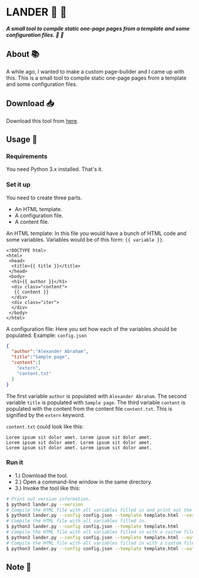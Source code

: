 # LANDER :crescent_moon: :rocket:

***A small tool to compile static one-page pages from a template and some configuration files. :crescent_moon: :rocket:***

## About :books:

A while ago, I wanted to make a custom page-builder and I came up with this. This is a small tool to compile static one-page pages from a template and some configuration files.

## Download :inbox_tray:

Download this tool from [here]().

## Usage :hammer:

### Requirements

You need Python 3.x installed. That's it.

### Set it up

You need to create three parts.

- An HTML template.
- A configuration file.
- A content file.

An HTML template: In this file you would have a bunch of HTML code and some variables.
Variables would be of this form: `{{ variable }}`.

```text
<!DOCTYPE html>
<html>
 <head>
  <title>{{ title }}</title>
 </head>
 <body>
  <h1>{{ author }}</h1>
  <div class="content">
   {{ content }}
  </div>
  <div class="iter">
  </div>
 </body>
</html>
```

A configuration file: Here you set how each of the variables should be populated.
Example: `config.json`

```JSON
{
  "author":"Alexander Abraham",
  "title":"Sample page",
  "content":[
    "extern",
    "content.txt"
  ]
}
```

The first variable `author` is populated with `Alexander Abraham`.
The second variable `title` is populated with `Sample page`.
The third variable `content` is populated with the content from the content file `content.txt`.
This is signified by the `extern` keyword.

`content.txt` could look like this:

```text
Lorem ipsum sit dolor amet. Lorem ipsum sit dolor amet.
Lorem ipsum sit dolor amet. Lorem ipsum sit dolor amet.
Lorem ipsum sit dolor amet. Lorem ipsum sit dolor amet.
```

### Run it

- 1.) Download the tool.
- 2.) Open a command-line window in the same directory.
- 3.) Invoke the tool like this:

```bash
# Print out version information.
$ python3 lander.py --version
# Compile the HTML file with all variables filled in and print out the code that is generated.
$ python3 lander.py --config config.json --template template.html --verbose
# Compile the HTML file with all variables filled in.
$ python3 lander.py --config config.json --template template.html
# Compile the HTML file with all variables filled in with a custom file name.
$ python3 lander.py --config config.json --template template.html --output index.html
# Compile the HTML file with all variables filled in with a custom file name and print out the code that is generated.
$ python3 lander.py --config config.json --template template.html --output index.html --verbose
```

## Note :scroll:
